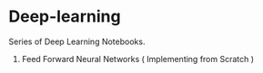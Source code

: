 # Deep-learning

Series of Deep Learning Notebooks.
  1. Feed Forward Neural Networks ( Implementing from Scratch )
